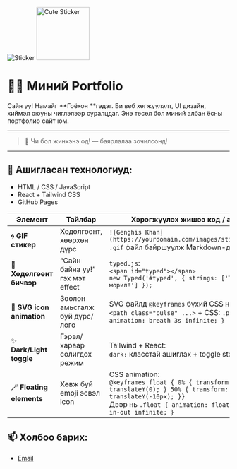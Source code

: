 ![Sticker](https://your-link.com/path-to-sticker.png)
<img src="/assets/sticker1.png" alt="Cute Sticker" width="120">
# 👩‍💻 Миний Portfolio

Сайн уу! Намайг \*\*Гоёхон \*\*гэдэг. Би веб хөгжүүлэлт, UI дизайн, хиймэл оюуны чиглэлээр суралцдаг. Энэ төсөл бол миний албан ёсны портфолио сайт юм.

---

> 🎉 Чи бол жинхэнэ од! — баярлалаа зочилсонд!

---

## 🔧 Ашигласан технологиуд:

* HTML / CSS / JavaScript
* React + Tailwind CSS
* GitHub Pages

| Элемент                   | Тайлбар                         | Хэрэгжүүлэх жишээ код / арга                                                                                                                                                     |
| ------------------------- | ------------------------------- | -------------------------------------------------------------------------------------------------------------------------------------------------------------------------------- |
| 🌀 **GIF стикер**         | Хөдөлгөөнт, хөөрхөн дүрс        | `![Genghis Khan](https://yourdomain.com/images/sticker.gif)`<br> `.gif` файл байршуулж Markdown-д оруулна                                                                        |
| 💬 **Хөдөлгөөнт бичвэр**  | “Сайн байна уу!” гэх мэт effect | `typed.js`: <br>`<span id="typed"></span>`<br>`new Typed('#typed', { strings: ['Тавтай морил!'] });`                                                                             |
| 🧚 **SVG icon animation** | Зөөлөн амьсгалж буй дүрс/лого   | SVG файлд `@keyframes` бүхий CSS нэм: <br>`<path class="pulse" ...>` + CSS: `.pulse { animation: breath 3s infinite; }`                                                          |
| ✨ **Dark/Light toggle**   | Гэрэл/хараар солигдох режим     | Tailwind + React: <br> `dark:` класстай ашиглах + toggle state                                                                                                                   |
| 🪄 **Floating elements**  | Хөвж буй emoji эсвэл icon       | CSS animation:<br>`@keyframes float { 0% { transform: translateY(0); } 50% { transform: translateY(-10px); }}`<br>Дээр нь `.float { animation: float 3s ease-in-out infinite; }` |

## 📫 Холбоо барих:

* [Email](mailto:example@email.com)
  
